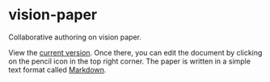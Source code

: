 # vision-paper

Collaborative authoring on vision paper.

View the [current version](main.md).
Once there, you can edit the document by clicking on the pencil icon in the top right corner.
The paper is written in a simple text format called
[Markdown](https://docs.github.com/en/get-started/writing-on-github/getting-started-with-writing-and-formatting-on-github/basic-writing-and-formatting-syntax).




